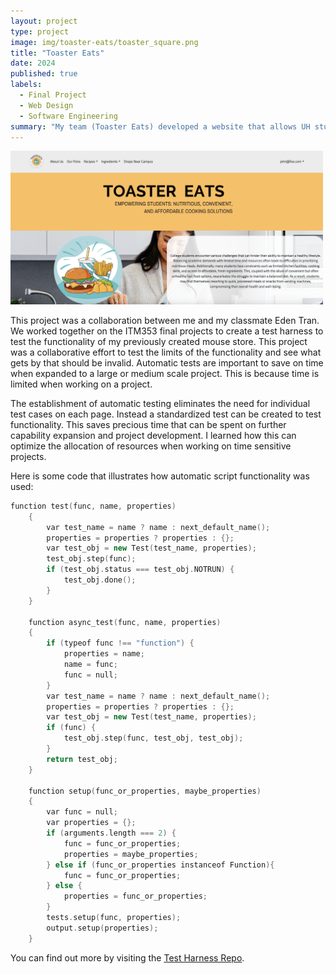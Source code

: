 ```yaml
---
layout: project
type: project
image: img/toaster-eats/toaster_square.png
title: "Toaster Eats"
date: 2024
published: true
labels:
  - Final Project
  - Web Design
  - Software Engineering
summary: "My team (Toaster Eats) developed a website that allows UH students to create and share recipes while supporting local businesses."
---
```


<div class="text-center p-4">
  <img width="500px" src="../img/toaster_eats.png" class="img-thumbnail" >
</div>

This project was a collaboration between me and my classmate Eden Tran. We worked together on the ITM353 final projects to create a test harness to test the functionality of my previously created mouse store. This project was a collaborative effort to test the limits of the functionality and see what gets by that should be invalid. Automatic tests are important to save on time when expanded to a large or medium scale project. This is because time is limited when working on a project.

The establishment of automatic testing eliminates the need for individual test cases on each page. Instead a standardized test can be created to test functionality. This saves precious time that can be spent on further capability expansion and project development. I learned how this can optimize the allocation of resources when working on time sensitive projects.


Here is some code that illustrates how automatic script functionality was used:

```cpp
function test(func, name, properties)
    {
        var test_name = name ? name : next_default_name();
        properties = properties ? properties : {};
        var test_obj = new Test(test_name, properties);
        test_obj.step(func);
        if (test_obj.status === test_obj.NOTRUN) {
            test_obj.done();
        }
    }

    function async_test(func, name, properties)
    {
        if (typeof func !== "function") {
            properties = name;
            name = func;
            func = null;
        }
        var test_name = name ? name : next_default_name();
        properties = properties ? properties : {};
        var test_obj = new Test(test_name, properties);
        if (func) {
            test_obj.step(func, test_obj, test_obj);
        }
        return test_obj;
    }

    function setup(func_or_properties, maybe_properties)
    {
        var func = null;
        var properties = {};
        if (arguments.length === 2) {
            func = func_or_properties;
            properties = maybe_properties;
        } else if (func_or_properties instanceof Function){
            func = func_or_properties;
        } else {
            properties = func_or_properties;
        }
        tests.setup(func, properties);
        output.setup(properties);
    }

```

You can find out more by visiting the [Test Harness Repo](https://github.com/citycoding/ITM353_S23_repo).
